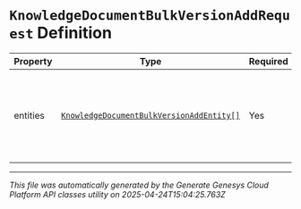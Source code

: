 # `KnowledgeDocumentBulkVersionAddRequest` Definition

| Property | Type | Required | Description |
|----------|------|----------|-------------|
| entities | [`KnowledgeDocumentBulkVersionAddEntity[]`](knowledgedocumentbulkversionaddentity-definition.md) | Yes | List of unique identifiers referencing documents that are to be versioned |

---

*This file was automatically generated by the Generate Genesys Cloud Platform API classes utility on 2025-04-24T15:04:25.763Z*